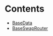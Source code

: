 

# Contents
- [BaseData](BaseSwapRouter.sol/struct.BaseData.md)
- [BaseSwapRouter](BaseSwapRouter.sol/abstract.BaseSwapRouter.md)

